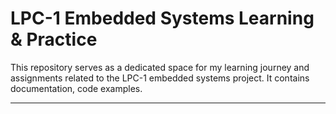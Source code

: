 # LPC-1 Embedded Systems Learning & Practice

This repository serves as a dedicated space for my learning journey and assignments related to the LPC-1 embedded systems project. It contains documentation, code examples.

---

